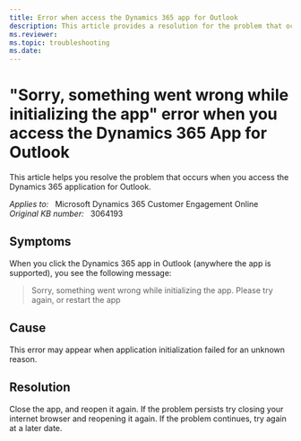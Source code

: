 ```yaml
---
title: Error when access the Dynamics 365 app for Outlook
description: This article provides a resolution for the problem that occurs when you access the Dynamics 365 application for Outlook.
ms.reviewer: 
ms.topic: troubleshooting
ms.date: 
---
```

# "Sorry, something went wrong while initializing the app" error when you access the Dynamics 365 App for Outlook

This article helps you resolve the problem that occurs when you access the Dynamics 365 application for Outlook.

_Applies to:_ &nbsp; Microsoft Dynamics 365 Customer Engagement Online  
_Original KB number:_ &nbsp; 3064193

## Symptoms

When you click the Dynamics 365 app in Outlook (anywhere the app is supported), you see the following message:

> Sorry, something went wrong while initializing the app. Please try again, or restart the app

## Cause

This error may appear when application initialization failed for an unknown reason.

## Resolution

Close the app, and reopen it again. If the problem persists try closing your internet browser and reopening it again. If the problem continues, try again at a later date.
